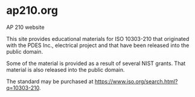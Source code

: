 # ap210.org
AP 210 website

This site provides educational materials for ISO 10303-210 that originated with the PDES Inc., electrical project and that have been released into the public domain.

Some of the material is provided as a result of several NIST grants. That material is also released into the public domain.

The standard may be purchased at https://www.iso.org/search.html?q=10303-210.
